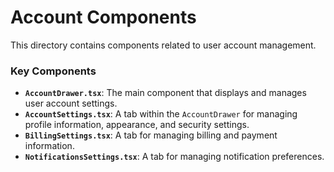 # Account Components

This directory contains components related to user account management.

### Key Components

- **`AccountDrawer.tsx`**: The main component that displays and manages user account settings.
- **`AccountSettings.tsx`**: A tab within the `AccountDrawer` for managing profile information, appearance, and security settings.
- **`BillingSettings.tsx`**: A tab for managing billing and payment information.
- **`NotificationsSettings.tsx`**: A tab for managing notification preferences.
